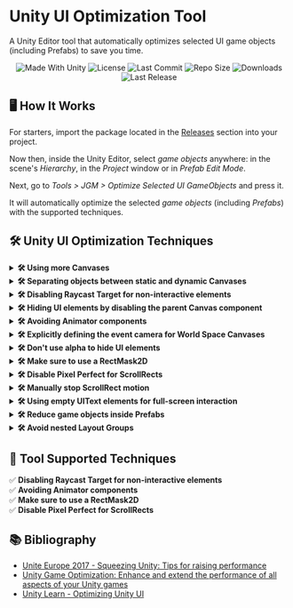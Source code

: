 # Unity UI Optimization Tool
A Unity Editor tool that automatically optimizes selected UI game objects (including Prefabs) to save you time.

<p align="center">
  <a>
    <img alt="Made With Unity" src="https://img.shields.io/badge/made%20with-Unity-57b9d3.svg?logo=Unity">
  </a>
  <a>
    <img alt="License" src="https://img.shields.io/github/license/JoanStinson/UnityUIOptimizationTool?logo=github">
  </a>
  <a>
    <img alt="Last Commit" src="https://img.shields.io/github/last-commit/JoanStinson/UnityUIOptimizationTool?logo=Mapbox&color=orange">
  </a>
  <a>
    <img alt="Repo Size" src="https://img.shields.io/github/repo-size/JoanStinson/UnityUIOptimizationTool?logo=VirtualBox">
  </a>
  <a>
    <img alt="Downloads" src="https://img.shields.io/github/downloads/JoanStinson/UnityUIOptimizationTool/total?color=brightgreen">
  </a>
  <a>
    <img alt="Last Release" src="https://img.shields.io/github/v/release/JoanStinson/UnityUIOptimizationTool?include_prereleases&logo=Dropbox&color=yellow">
  </a>
</p>

## 🖥️ How It Works
For starters, import the package located in the [Releases](https://github.com/JoanStinson/UnityUIOptimizationTool/releases) section into your project.

Now then, inside the Unity Editor, select <i>game objects</i> anywhere: in the scene's <i>Hierarchy</i>, in the <i>Project</i> window or in <i>Prefab Edit Mode</i>.

Next, go to <i>Tools > JGM > Optimize Selected UI GameObjects</i> and press it.

It will automatically optimize the selected <i>game objects</i> (including <i>Prefabs</i>) with the supported techniques.

## 🛠️ Unity UI Optimization Techniques
<details>
   <summary><b>🛠️ Using more Canvases</b></summary>
  
   ### Using more Canvases
   Every time a single UI element inside a Canvas changes (e.g. change 1 Text or Image), the whole Canvas has to generate the meshes and draw them all
over again (very costly).
</details>

<details>
   <summary><b>🛠️ Separating objects between static and dynamic Canvases</b></summary>
  
   ### Separating objects between static and dynamic Canvases
   * <b>Static Canvas</b>: contains UI elements that are <b>never</b> going to <b>change</b>; good examples of these are background images, labels, and so on.
   * <b>Incidental Dynamic Canvas</b>: contains UI elements that only <b>change in response</b> to something, such as a UI button press or hover action.
   * <b>Continuous Dynamic Canvas</b>: contains UI elements that <b>change regularly</b>, such as animated elements.
</details>

<details>
   <summary><b>🛠️ Disabling Raycast Target for non-interactive elements</b></summary>
  
   ### Disabling Raycast Target for non-interactive elements
   For all <b><i>Image</i></b> components that are not part of a <b><i>Button</i></b>, disable the <b><i>Raycast Target</i></b> (basically disable it in all images except for buttons).
   <br><br>
   Each time there is a UI input (click, tap, scroll, etc.) Unity's <i>GraphicsRaycaster</i> iterates over all the <i>Raycast Targets</i> in the scene, so the less we have the more processing we save.
   <p align="center">
      <img src="https://github.com/JoanStinson/UnityUIOptimizationTool/blob/main/Images/disable raycast target.PNG">
   </p>
</details>

<details>
   <summary><b>🛠️ Hiding UI elements by disabling the parent Canvas component</b></summary>
  
   ### Hiding UI elements by disabling the parent Canvas component
   To avoid the <i>Canvas</i> regeneration, it's good habit to split the UI into different <i>Canvases</i>, and instead of disabling a <i>LayoutGroup</i>, disable an entire <i>Canvas</i>.
   <p align="center">
      <img src="https://github.com/JoanStinson/UnityUIOptimizationTool/blob/main/Images/hide canvas.PNG">
   </p>
</details>

<details>
   <summary><b>🛠️ Avoiding Animator components</b></summary>
  
   ### Avoiding Animator components
   Unity's Animator components are meant for 3D avatar animations primarily. Using it for UI elements causes extra processing.
   <p align="center">
      <img src="https://github.com/JoanStinson/UnityUIOptimizationTool/blob/main/Images/animator.PNG">
   </p>
   Instead, the best approach is to use a custom tweening tool such as DOTween.<br><br>
   <p align="center">
      <img src="https://github.com/JoanStinson/UnityUIOptimizationTool/blob/main/Images/dotween.PNG">
   </p>
</details>

<details>
   <summary><b>🛠️ Explicitly defining the event camera for World Space Canvases</b></summary>
  
   ### Explicitly defining the event camera for World Space Canvases
   Always set the Event <i>Camera</i> in a <i>World Space Canvas</i> as if there is no <i>Camera</i> assigned, it will call <i>FindObjectWithTag("Main Camera")</i> on every single frame! ☠️
   <p align="center">
      <img src="https://github.com/JoanStinson/UnityUIOptimizationTool/blob/main/Images/world space canvas.PNG">
   </p>
</details>

<details>
   <summary><b>🛠️ Don't use alpha to hide UI elements</b></summary>
  
   ### Don't use alpha to hide UI elements
   Even though the <i>Image</i>'s color property is set to <i>alpha</i> 0, it will still cause a <i>draw call</i>.
   <p align="center">
      <img src="https://github.com/JoanStinson/UnityUIOptimizationTool/blob/main/Images/alpha.PNG">
   </p>
   Instead, disable the <i>game object</i> itself, or set the <i>alpha</i> of a <i>Canvas Group</i> to 0. This will prevent any <i>draw calls</i> from this object and its childs (0 <i>draw calls</i>).<br><br>
   <p align="center">
      <img src="https://github.com/JoanStinson/UnityUIOptimizationTool/blob/main/Images/splash.PNG">
   </p>
   <p align="center">
      <img src="https://github.com/JoanStinson/UnityUIOptimizationTool/blob/main/Images/canvas group.PNG">
   </p>
</details>

<details>
   <summary><b>🛠️ Make sure to use a RectMask2D</b></summary>
  
   ### Make sure to use a RectMask2D
   Like this, any element that is not inside the <i>Scroll Rect</i>, will not be drawn saving plenty of <i>draw calls</i>.
   <p align="center">
      <img src="https://github.com/JoanStinson/UnityUIOptimizationTool/blob/main/Images/rectmask.PNG">
   </p>
</details>

<details>
   <summary><b>🛠️ Disable Pixel Perfect for ScrollRects</b></summary>
  
   ### Disable Pixel Perfect for ScrollRects
   <i>Pixel Perfect</i> makes UI elements appear sharper, but since in a <i>Scroll Rect</i> there's going to be movement, we won't notice it and we'll save a lot of processing.
   <br><br>
   The <i>Scroll Rect</i> should be on a separate <i>Canvas</i> with this setting off and other UI elements appearing in the same screen, would be in another <i>Canvas</i> with this setting on.
   <p align="center">
      <img src="https://github.com/JoanStinson/UnityUIOptimizationTool/blob/main/Images/pixel perfect.PNG">
   </p>
</details>

<details>
   <summary><b>🛠️ Manually stop ScrollRect motion</b></summary>
  
   ### Manually stop ScrollRect motion
   We can use <i>ScrollRect.StopMovement()</i> to stop the motion once the <i>ScrollRect.velocity</i> is below a certain threshold to reduce regeneration frequency.
</details>

<details>
   <summary><b>🛠️ Using empty UIText elements for full-screen interaction</b></summary>
  
   ### Using empty UIText elements for full-screen interaction
   For a <i>Button</i> that's going to be interactable full-screen, for the <i>Button's Target Graphic</i>, don't use an <i>Image</i> that fills the whole screen and has a <i>color alpha</i> set to 0 (as transparency breaks batching processes).
   <br><br>
   Instead, for the <i>Button's Target Graphic</i>, use a <i>Text</i> with no <i>Font</i> or <i>Text</i> defined.
   <p align="center">
      <img src="https://github.com/JoanStinson/UnityUIOptimizationTool/blob/main/Images/empty ui text for all screen.PNG">
   </p>
</details>

<details>
   <summary><b>🛠️ Reduce game objects inside Prefabs</b></summary>
  
   ### Reduce game objects inside Prefabs
   Wherever possible, try to reduce the number of <i>game objects</i> inside of a <i>Prefab</i>, maybe in some occasions it's possible to merge 3 <i>game objects</i> with <i>Images</i> into 1 single <i>game object</i> with 1 <i>Image</i>.
</details>

<details>
   <summary><b>🛠️ Avoid nested Layout Groups</b></summary>
  
   ### Avoid nested Layout Groups
   Wherever possible, try to reduce the amount of nested <i>Layout Groups</i> as it's very costly performance wise.
</details>

## 🧰 Tool Supported Techniques
✅ <b>Disabling Raycast Target for non-interactive elements</b><br>
✅ <b>Avoiding Animator components</b><br>
✅ <b>Make sure to use a RectMask2D</b><br>
✅ <b>Disable Pixel Perfect for ScrollRects</b>
    
## 📚 Bibliography
* [Unite Europe 2017 - Squeezing Unity: Tips for raising performance](https://youtu.be/_wxitgdx-UI?t=1426)
* [Unity Game Optimization: Enhance and extend the performance of all aspects of your Unity games](https://www.amazon.com/Unity-Game-Optimization-Enhance-performance/dp/1838556516)
* [Unity Learn - Optimizing Unity UI](https://learn.unity.com/tutorial/optimizing-unity-ui)
